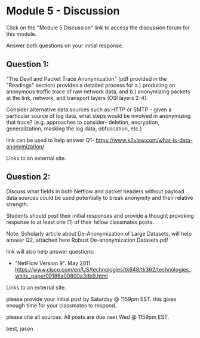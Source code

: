 # Module 5 - Discussion

Click on the "Module 5 Discussion" link to access the discussion forum for this module.

Answer both questions on your initial response. 
## Question 1:

 "The Devil and Packet Trace Anonymization" (pdf provided in the "Readings" section) provides a detailed process for a.) producing an anonymous traffic trace of raw network data, and b.) anonymizing packets at the link, network, and transport layers (OSI layers 2-4).

 Consider alternative data sources such as HTTP or SMTP – given a particular source of log data, what steps would be involved in anonymizing that trace?  (e.g. approaches to consider- deletion, encryption, generalization, masking the log data, obfuscation, etc.)

link can be used to help answer Q1-  https://www.k2view.com/what-is-data-anonymization/

Links to an external site. 
## Question 2:

 Discuss what fields in both Netflow and packet headers without payload data sources could be used potentially to break anonymity and their relative strength.

 

Students should post their initial responses and provide a thought provoking response to at least one (1) of their fellow classmates posts.

Note: Scholarly article about De-Anonymization of Large Datasets, will help answer Q2, attached here  Robust De-anonymization Datasets.pdf

 

link will also help answer questions:  

- "NetFlow Version 9". May 2011. https://www.cisco.com/en/US/technologies/tk648/tk362/technologies_white_paper09186a00800a3db9.html

Links to an external site.   

please provide your initial post by Saturday @ 1159pm EST.  this gives enough time for your classmates to respond.

please cite all sources.  All posts are due next Wed @ 1159pm EST.

 

best, jason
